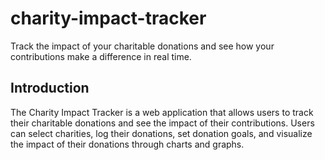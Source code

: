 # charity-impact-tracker
Track the impact of your charitable donations and see how your contributions make a difference in real time.

## Introduction

The Charity Impact Tracker is a web application that allows users to track their charitable donations and see the impact of their contributions. Users can select charities, log their donations, set donation goals, and visualize the impact of their donations through charts and graphs.
